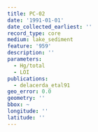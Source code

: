 ```yaml
---
title: PC-02
date: '1991-01-01'
date_collected_earliest: ''
record_type: core
medium: lake_sediment
feature: '959'
description: ''
parameters:
  - Hg/total
  - LOI
publications:
  - delacerda_etal91
geo_error: 0.0
geometry: ''
bbox: ~
longitude: ''
latitude: ''
---
```


